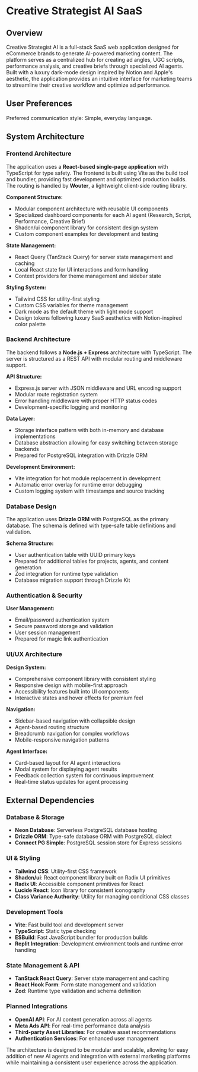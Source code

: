 # Creative Strategist AI SaaS

## Overview

Creative Strategist AI is a full-stack SaaS web application designed for eCommerce brands to generate AI-powered marketing content. The platform serves as a centralized hub for creating ad angles, UGC scripts, performance analysis, and creative briefs through specialized AI agents. Built with a luxury dark-mode design inspired by Notion and Apple's aesthetic, the application provides an intuitive interface for marketing teams to streamline their creative workflow and optimize ad performance.

## User Preferences

Preferred communication style: Simple, everyday language.

## System Architecture

### Frontend Architecture
The application uses a **React-based single-page application** with TypeScript for type safety. The frontend is built using Vite as the build tool and bundler, providing fast development and optimized production builds. The routing is handled by **Wouter**, a lightweight client-side routing library.

**Component Structure:**
- Modular component architecture with reusable UI components
- Specialized dashboard components for each AI agent (Research, Script, Performance, Creative Brief)
- Shadcn/ui component library for consistent design system
- Custom component examples for development and testing

**State Management:**
- React Query (TanStack Query) for server state management and caching
- Local React state for UI interactions and form handling
- Context providers for theme management and sidebar state

**Styling System:**
- Tailwind CSS for utility-first styling
- Custom CSS variables for theme management
- Dark mode as the default theme with light mode support
- Design tokens following luxury SaaS aesthetics with Notion-inspired color palette

### Backend Architecture
The backend follows a **Node.js + Express** architecture with TypeScript. The server is structured as a REST API with modular routing and middleware support.

**API Structure:**
- Express.js server with JSON middleware and URL encoding support
- Modular route registration system
- Error handling middleware with proper HTTP status codes
- Development-specific logging and monitoring

**Data Layer:**
- Storage interface pattern with both in-memory and database implementations
- Database abstraction allowing for easy switching between storage backends
- Prepared for PostgreSQL integration with Drizzle ORM

**Development Environment:**
- Vite integration for hot module replacement in development
- Automatic error overlay for runtime error debugging
- Custom logging system with timestamps and source tracking

### Database Design
The application uses **Drizzle ORM** with PostgreSQL as the primary database. The schema is defined with type-safe table definitions and validation.

**Schema Structure:**
- User authentication table with UUID primary keys
- Prepared for additional tables for projects, agents, and content generation
- Zod integration for runtime type validation
- Database migration support through Drizzle Kit

### Authentication & Security
**User Management:**
- Email/password authentication system
- Secure password storage and validation
- User session management
- Prepared for magic link authentication

### UI/UX Architecture
**Design System:**
- Comprehensive component library with consistent styling
- Responsive design with mobile-first approach
- Accessibility features built into UI components
- Interactive states and hover effects for premium feel

**Navigation:**
- Sidebar-based navigation with collapsible design
- Agent-based routing structure
- Breadcrumb navigation for complex workflows
- Mobile-responsive navigation patterns

**Agent Interface:**
- Card-based layout for AI agent interactions
- Modal system for displaying agent results
- Feedback collection system for continuous improvement
- Real-time status updates for agent processing

## External Dependencies

### Database & Storage
- **Neon Database**: Serverless PostgreSQL database hosting
- **Drizzle ORM**: Type-safe database ORM with PostgreSQL dialect
- **Connect PG Simple**: PostgreSQL session store for Express sessions

### UI & Styling
- **Tailwind CSS**: Utility-first CSS framework
- **Shadcn/ui**: React component library built on Radix UI primitives
- **Radix UI**: Accessible component primitives for React
- **Lucide React**: Icon library for consistent iconography
- **Class Variance Authority**: Utility for managing conditional CSS classes

### Development Tools
- **Vite**: Fast build tool and development server
- **TypeScript**: Static type checking
- **ESBuild**: Fast JavaScript bundler for production builds
- **Replit Integration**: Development environment tools and runtime error handling

### State Management & API
- **TanStack React Query**: Server state management and caching
- **React Hook Form**: Form state management and validation
- **Zod**: Runtime type validation and schema definition

### Planned Integrations
- **OpenAI API**: For AI content generation across all agents
- **Meta Ads API**: For real-time performance data analysis
- **Third-party Asset Libraries**: For creative asset recommendations
- **Authentication Services**: For enhanced user management

The architecture is designed to be modular and scalable, allowing for easy addition of new AI agents and integration with external marketing platforms while maintaining a consistent user experience across the application.